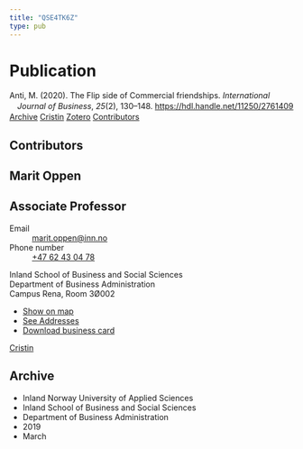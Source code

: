 ```yaml
---
title: "QSE4TK6Z"
type: pub
---
```

<h1>Publication</h1>
<article id="csl-bib-container-QSE4TK6Z" class="csl-bib-container">
  <div class="csl-bib-body" style="line-height: 1.35; padding-left: 1em; text-indent:-1em;">
  <div class="csl-entry">Anti, M. (2020). The Flip side of Commercial friendships. <i>International Journal of Business</i>, <i>25</i>(2), 130&#x2013;148. <a href="https://hdl.handle.net/11250/2761409">https://hdl.handle.net/11250/2761409</a></div>
</div>
  <div class="csl-bib-buttons">
    <a href="#taxonomy-article-QSE4TK6Z" class="csl-bib-button">Archive</a>
    <a href="https://app.cristin.no/results/show.jsf?id=1688181" alt="Cristin URL" class="csl-bib-button">Cristin</a>
    <a href="http://zotero.org/groups/5402882/items/QSE4TK6Z" alt="Zotero URL" class="csl-bib-button">Zotero</a>
    <a href="#contributors-article-QSE4TK6Z" class="csl-bib-button">Contributors</a>
  </div>
  <div id="csl-bib-meta-container-QSE4TK6Z"></div>
</article>
<div id="csl-bib-meta-QSE4TK6Z" class="csl-bib-meta">
  <article id="contributors-article-QSE4TK6Z" class="contributors-article">
    <h1>Contributors</h1>
    <div class="personas"> <div class="vrtx-hinn-person-card"> <div class="photo"> <i class="lar la-user-circle missing-person"></i> </div> <div class="info"> <hgroup><h1>Marit Oppen</h1> <h2>Associate Professor</h2> </hgroup><dl> <dt>Email</dt> <dd> <a href="mailto:marit.oppen@inn.no">marit.oppen@inn.no</a> </dd> <dt>Phone number</dt> <dd><a href="tel:+4762430478"> +47 62 43 04 78 </a></dd> </dl> <p> Inland School of Business and Social Sciences<br> Department of Business Administration<br> Campus Rena, Room 3Ø002 </p> <ul class="vrtx-hinn-links"> <li><a href="https://www.google.com/maps?q=61.13620,11.37454">Show on map</a></li> <li><a href="https://www.inn.no/english/find-an-employee/marit-oppen.html#vrtx-hinn-addresses">See Addresses</a></li> <li><a href="https://www.inn.no/english/find-an-employee/marit-oppen.html?vrtx=vcf">Download business card</a></li> </ul> </div> </div> <a href="https://app.cristin.no/persons/show.jsf?id=325250" alt="Cristin URL" class="personas-cristin">Cristin</a> </div>
  </article>
  <article id="taxonomy-article-QSE4TK6Z" class="taxonomy-article">
    <h1>Archive</h1>
    <ul>
      <li>Inland Norway University of Applied Sciences</li>
      <li>Inland School of Business and Social Sciences</li>
      <li>Department of Business Administration</li>
      <li>2019</li>
      <li>March</li>
    </ul>
  </article>
</div>
